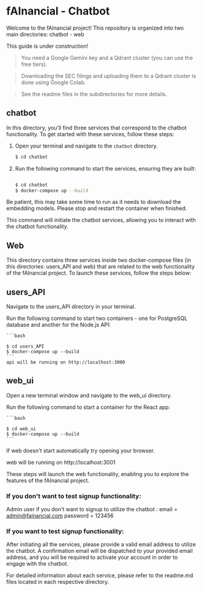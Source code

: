 # fAInancial - Chatbot

Welcome to the fAInancial project! This repository is organized into two main directories:
chatbot - web

This guide is under construction!

> You need a Google Gemini key and a Qdrant cluster (you can use the free tiers).

> Downloading the SEC filings and uploading them to a Qdrant cluster is done using Google Colab.

> See the readme files in the subdirectories for more details.

## chatbot

In this directory, you'll find three services that correspond to the chatbot functionality. To get started with these services, follow these steps:

1. Open your terminal and navigate to the `chatbot` directory.

   ```bash
   $ cd chatbot
   ```

2. Run the following command to start the services, ensuring they are built:

   ```bash

   $ cd chatbot
   $ docker-compose up --build
   ```

Be patient, this may take some time to run as it needs to download the embedding models.  Please stop and restart the container when finished.

This command will initiate the chatbot services, allowing you to interact with the chatbot functionality.

## Web

This directory contains three services inside two docker-compose files (in this directories: users_API and web) that are related to the web functionality of the fAInancial project. To launch these services, follow the steps below:

## users_API

Navigate to the users_API directory in your terminal.

Run the following command to start two containers - one for PostgreSQL database and another for the Node.js API:

    ```bash

    $ cd users_API
    $ docker-compose up --build
    ```
    api will be running on http://localhost:3000

## web_ui

Open a new terminal window and navigate to the web_ui directory.

Run the following command to start a container for the React app:

    ```bash

    $ cd web_ui
    $ docker-compose up --build
    ```
If web doesn't start automatically try opening your browser.

web will be running on http://localhost:3001

These steps will launch the web functionality, enabling you to explore the features of the fAInancial project.

### If you don't want to test signup functionality:

Admin user if you don't want to signup to utilize the chatbot :
email = admin@fainancial.com
password = 123456

### If you want to test signup functionality:

After initiating all the services, please provide a valid email address to utilize the chatbot. A confirmation email will be dispatched to your provided email address, and you will be required to activate your account in order to engage with the chatbot.

For detailed information about each service, please refer to the readme.md files located in each respective directory.

